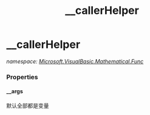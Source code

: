 ﻿---
title: __callerHelper
---

# __callerHelper
_namespace: [Microsoft.VisualBasic.Mathematical.Func](N-Microsoft.VisualBasic.Mathematical.Func.html)_






### Properties

#### __args
默认全部都是变量
